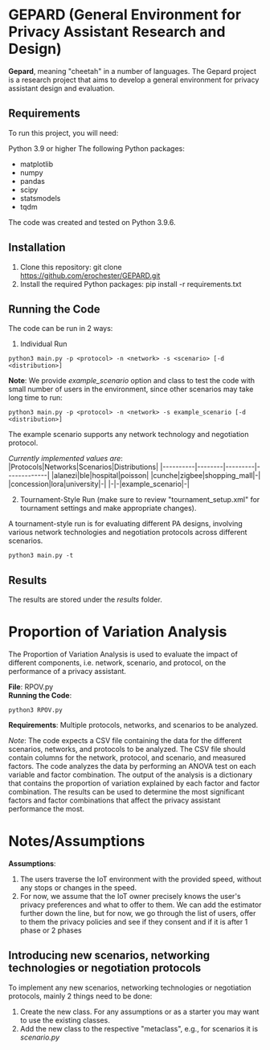 # GEPARD (General Environment for Privacy Assistant Research and Design)

**Gepard**, meaning "cheetah" in a number of languages. The Gepard project is a research project that aims to develop a general environment for privacy assistant design and evaluation.

## Requirements

To run this project, you will need:

Python 3.9 or higher
The following Python packages:
 * matplotlib
 * numpy
 * pandas
 * scipy
 * statsmodels
 * tqdm

The code was created and tested on Python 3.9.6.

## Installation

1) Clone this repository: git clone https://github.com/erochester/GEPARD.git
2) Install the required Python packages: pip install -r requirements.txt

## Running the Code

The code can be run in 2 ways:
1) Individual Run
```
python3 main.py -p <protocol> -n <network> -s <scenario> [-d <distribution>]
```
**Note**: We provide _example_scenario_ option and class to test the code with small number of users in the environment, since other scenarios may take long time to run:
```
python3 main.py -p <protocol> -n <network> -s example_scenario [-d <distribution>]
```
The example scenario supports any network technology and negotiation protocol.

_Currently implemented values are_:
|Protocols|Networks|Scenarios|Distributions|
|----------|--------|---------|-------------|
|alanezi|ble|hospital|poisson|
|cunche|zigbee|shopping_mall|-|
|concession|lora|university|-|
|-|-|example_scenario|-|

2) Tournament-Style Run (make sure to review "tournament_setup.xml" for tournament settings and make appropriate changes).

A tournament-style run is for evaluating different PA designs, involving various network technologies and negotiation protocols across different scenarios.
```
python3 main.py -t
```
## Results

The results are stored under the _results_ folder.

# Proportion of Variation Analysis

The Proportion of Variation Analysis is used to evaluate the impact of different components, i.e. network, scenario, and protocol, on the performance of a privacy assistant. 

**File**: RPOV.py\
**Running the Code**: 
```
python3 RPOV.py
```
**Requirements**: Multiple protocols, networks, and scenarios to be analyzed.

_Note_: The code expects a CSV file containing the data for the different scenarios, networks, and protocols to be analyzed. The CSV file should contain columns for the network, protocol, and scenario, and measured factors. The code analyzes the data by performing an ANOVA test on each variable and factor combination. The output of the analysis is a dictionary that contains the proportion of variation explained by each factor and factor combination. The results can be used to determine the most significant factors and factor combinations that affect the privacy assistant performance the most.

# Notes/Assumptions

**Assumptions**:

1. The users traverse the IoT environment with the provided speed, without any stops or changes in the speed.
2. For now, we assume that the IoT owner precisely knows the user's privacy preferences and what to offer to them. We can add the estimator further down the line, but for now, we go through the list of users, offer to them the privacy policies and see if they consent and if it is after 1 phase or 2 phases

## Introducing new scenarios, networking technologies or negotiation protocols

To implement any new scenarios, networking technologies or negotiation protocols, mainly 2 things need to be done:
1. Create the new class. For any assumptions or as a starter you may want to use the existing classes.
2. Add the new class to the respective "metaclass", e.g., for scenarios it is _scenario.py_
